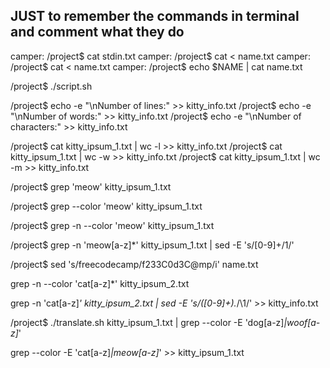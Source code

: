 ## JUST to remember the commands in terminal and comment what they do

camper: /project$ cat stdin.txt
camper: /project$ cat < name.txt
camper: /project$ cat < name.txt
camper: /project$ echo $NAME | cat name.txt


<!--Exe the file --> 
/project$ ./script.sh

<!--      Echo <flag> <"\nTEXT" >> into <filename> -->
/project$ echo -e "\nNumber of lines:" >> kitty_info.txt
/project$ echo -e "\nNumber of words:" >> kitty_info.txt
/project$ echo -e "\nNumber of characters:" >> kitty_info.txt

<!--      insert data from <filename> | World Count <-flag> >> into <filename> -->
/project$ cat kitty_ipsum_1.txt | wc -l >> kitty_info.txt
/project$ cat kitty_ipsum_1.txt | wc -w >> kitty_info.txt
/project$ cat kitty_ipsum_1.txt | wc -m >> kitty_info.txt

<!--      Find <'pattern'> in <Filename> -->
/project$ grep 'meow' kitty_ipsum_1.txt
<!-- Return all lines where 'pattern string was find -->

<!--      FIND <-flag> <'Pattern'> in <filename> -->
/project$ grep --color 'meow' kitty_ipsum_1.txt
<!-- Return all lines where <'Pattern'> was found with powerful color -->

/project$ grep -n --color 'meow' kitty_ipsum_1.txt
<!-- Return all lines where <'Pattern'> was found with powerful color and each line where can find the strings -->

<!--      Find <-flag> <'pattern'>  in <filename> | REGEX <flag> 's/'if str'[If Num]+/1/' -->  
/project$ grep -n 'meow[a-z]*' kitty_ipsum_1.txt | sed -E 's/[0-9]+/1/'
<!-- Returns the all lines where pattern can be find | but all numbers are 1 --> 

<!-- REGEX 's/<letter or word>/<regex wanted>/' <filename> -->
/project$ sed 's/freecodecamp/f233C0d3C@mp/i' name.txt

<!-- RETURN only the lines where pattern can be find
grep -n 'meow[a-z]*' kitty_ipsum_2.txt | sed -E 's/([0-9]+).*/\1/'
-->

grep -n --color 'cat[a-z]*' kitty_ipsum_2.txt

grep -n 'cat[a-z]*' kitty_ipsum_2.txt | sed -E 's/([0-9]+).*/\1/' >> kitty_info.txt

<!--    EXE FILE<filename> <filename> | find with high contrast color where can find <-flag> <pattern1>*|<patter2>*' -->
/project$ ./translate.sh kitty_ipsum_1.txt | grep --color -E 'dog[a-z]*|woof[a-z]*'

grep --color -E 'cat[a-z]*|meow[a-z]*' >> kitty_ipsum_1.txt